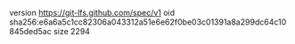 version https://git-lfs.github.com/spec/v1
oid sha256:e6a6a5c1cc82306a043312a51e6e62f0be03c01391a8a299dc64c10845ded5ac
size 2294
